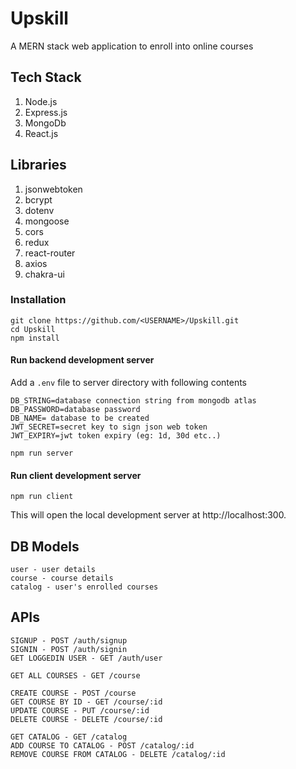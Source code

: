 # Upskill

A MERN stack web application to enroll into online courses

## Tech Stack
1. Node.js
2. Express.js
3. MongoDb
4. React.js

## Libraries

1. jsonwebtoken
2. bcrypt
3. dotenv
4. mongoose
5. cors
6. redux
7. react-router
8. axios
9. chakra-ui

### Installation

```
git clone https://github.com/<USERNAME>/Upskill.git
cd Upskill
npm install
```
#### Run backend development server

Add a `.env` file to server directory with following contents
```
DB_STRING=database connection string from mongodb atlas
DB_PASSWORD=database password
DB_NAME= database to be created
JWT_SECRET=secret key to sign json web token
JWT_EXPIRY=jwt token expiry (eg: 1d, 30d etc..)
```
```
npm run server
```

#### Run client development server
```
npm run client
```
This will open the local development server at http://localhost:300.


## DB Models
```
user - user details
course - course details
catalog - user's enrolled courses
```

## APIs
```
SIGNUP - POST /auth/signup
SIGNIN - POST /auth/signin
GET LOGGEDIN USER - GET /auth/user

GET ALL COURSES - GET /course

CREATE COURSE - POST /course
GET COURSE BY ID - GET /course/:id
UPDATE COURSE - PUT /course/:id
DELETE COURSE - DELETE /course/:id

GET CATALOG - GET /catalog
ADD COURSE TO CATALOG - POST /catalog/:id
REMOVE COURSE FROM CATALOG - DELETE /catalog/:id
```

